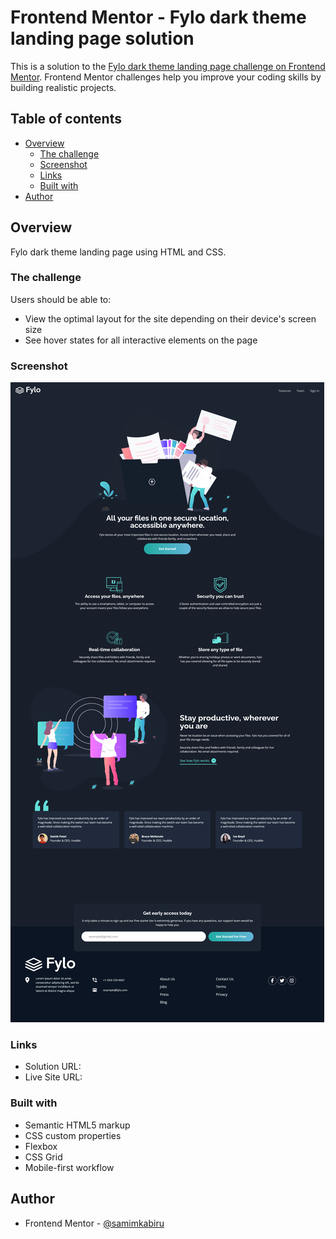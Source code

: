 # Frontend Mentor - Fylo dark theme landing page solution

This is a solution to the [Fylo dark theme landing page challenge on Frontend Mentor](https://www.frontendmentor.io/challenges/fylo-dark-theme-landing-page-5ca5f2d21e82137ec91a50fd). Frontend Mentor challenges help you improve your coding skills by building realistic projects.

## Table of contents

- [Overview](#overview)
  - [The challenge](#the-challenge)
  - [Screenshot](#screenshot)
  - [Links](#links)
  - [Built with](#built-with)
- [Author](#author)

## Overview

Fylo dark theme landing page using HTML and CSS.

### The challenge

Users should be able to:

- View the optimal layout for the site depending on their device's screen size
- See hover states for all interactive elements on the page

### Screenshot

![](images/Screenshot.png)

### Links

- Solution URL: [](https://github.com/samimkabiru/Fylo.git)
- Live Site URL: [](https://vaultanywhere.vercel.app/)

### Built with

- Semantic HTML5 markup
- CSS custom properties
- Flexbox
- CSS Grid
- Mobile-first workflow

## Author

- Frontend Mentor - [@samimkabiru](https://www.frontendmentor.io/profile/samimkabiru)
